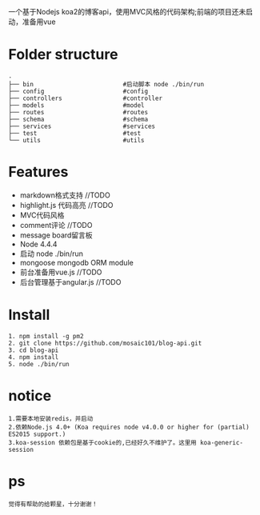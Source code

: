 一个基于Nodejs koa2的博客api，使用MVC风格的代码架构;前端的项目还未启动，准备用vue

Folder structure
=====

```
.
├── bin                         #启动脚本 node ./bin/run
├── config                      #config
├── controllers                 #controller
├── models                      #model
├── routes                      #routes
├── schema                      #schema
├── services                    #services
├── test                        #test
└── utils                       #utils

```

Features
=====
* markdown格式支持        //TODO
* highlight.js 代码高亮   //TODO
* MVC代码风格
* comment评论            //TODO
* message board留言板
* Node 4.4.4
* 启动 node ./bin/run
* mongoose mongodb ORM module
* 前台准备用vue.js       //TODO
* 后台管理基于angular.js //TODO

Install
=====

    1. npm install -g pm2
    2. git clone https://github.com/mosaic101/blog-api.git
    3. cd blog-api
    4. npm install
    5. node ./bin/run

notice
=====
    1.需要本地安装redis，并启动
    2.依赖Node.js 4.0+ (Koa requires node v4.0.0 or higher for (partial) ES2015 support.)
    3.koa-session 依赖包是基于cookie的,已经好久不维护了。这里用 koa-generic-session

ps
=====
    觉得有帮助的给颗星，十分谢谢！